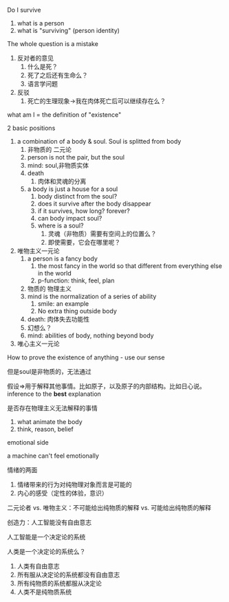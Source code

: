 Do I survive



1. what is a person
2. what is "surviving" (person identity)



The whole question is a mistake

1. 反对者的意见
   1. 什么是死？
   2. 死了之后还有生命么？
   3. 语言学问题
2. 反驳
   1. 死亡的生理现象->我在肉体死亡后可以继续存在么？



what am I = the definition of "existence"

2 basic positions

1. a combination of a body & soul. Soul is splitted from body
   1. 非物质的 二元论
   2. person is not the pair, but the soul
   3. mind: soul,非物质实体
   4. death
      1. 肉体和灵魂的分离
   5. a body is just a house for a soul
      1. body distinct from the soul?
      2. does it survive after the body disappear
      3. if it survives, how long? forever?
      4. can body impact soul?
      5. where is a soul?
         1. 灵魂（非物质）需要有空间上的位置么？
         2. 即使需要，它会在哪里呢？
2. 唯物主义一元论
   1. a person is a fancy body
      1. the most fancy in the world so that different from everything else in the world
      2. p-function: think, feel, plan
   2. 物质的 物理主义
   3. mind is the normalization of a series of ability
      1. smile: an example
      2. No extra thing outside body
   4. death: 肉体失去功能性
   5. 幻想么？
   6. mind: abilities of body, nothing beyond body
3. 唯心主义一元论



How to prove the existence of anything - use our sense

但是soul是非物质的，无法通过



假设=>用于解释其他事情。比如原子，以及原子的内部结构。比如日心说。inference to the **best** explanation

是否存在物理主义无法解释的事情



1. what animate the body
2. think, reason, belief



emotional side

a machine can't feel emotionally

情绪的两面

1. 情绪带来的行为对纯物理对象而言是可能的
2. 内心的感受（定性的体验，意识）



二元论者 vs. 唯物主义：不可能给出纯物质的解释 vs. 可能给出纯物质的解释



创造力：人工智能没有自由意志

人工智能是一个决定论的系统

人类是一个决定论的系统么？

1. 人类有自由意志
2. 所有服从决定论的系统都没有自由意志
3. 所有纯物质的系统都服从决定论
4. 人类不是纯物质系统